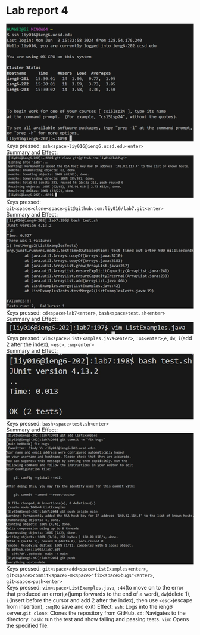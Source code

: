 # Lab report 4
![image](step4.jpg)<br>
Keys pressed: `ssh<space>liy016@ieng6.ucsd.edu<enter>`<br>
Summary and Effect:
![image](step5.jpg)<br>
Keys pressed:  `git<space>clone<space>git@github.com:liy016/lab7.git<enter>`<br>
Summary and Effect:
![image](step6.jpg)<br>
Keys pressed:  `cd<space>lab7<enter>`, `bash<space>test.sh<enter>`<br>
Summary and Effect:
![image](step7.jpg)<br>
Keys pressed: `vim<space>ListExamples.java<enter>`, `:44<enter>`,`e`, `dw`, `i`(add 2 after the index), `<esc>`, `:wq<enter>`<br>
Summary and Effect:
![image](step8.jpg)<br>
Keys pressed: `bash<space>test.sh<enter>`<br>
Summary and Effect:
![image](step9.jpg)<br>
Keys pressed: `git<space>add<space>ListExamples<enter>`, `git<space>commit<space>-m<space>"fix<space>bugs"<enter>`, `git<sapce>push<enter>`<br>
Keys pressed: `vim<space>ListExamples.java`, `:44`(to move on to the error that produced an error),`e`(jump forwards to the end of a word), `dw`(delete 1), `i`(insert before the cursor and add 2 after the index), then use `<esc>`(escape from insertion), `:wq`(to save and exit)
Effect: `ssh`: Logs into the ieng6 server.`git clone`: Clones the repository from GitHub. `cd`: Navigates to the directory. `bash`: run the test and show failing and passing tests. `vim`: Opens the specified file.
